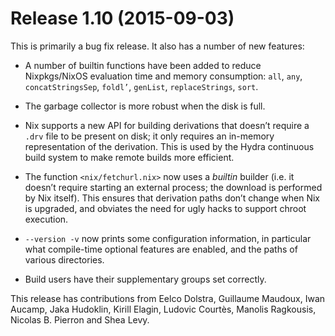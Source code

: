 # Release 1.10 (2015-09-03)

This is primarily a bug fix release. It also has a number of new
features:

  - A number of builtin functions have been added to reduce
    Nixpkgs/NixOS evaluation time and memory consumption: `all`, `any`,
    `concatStringsSep`, `foldl’`, `genList`, `replaceStrings`, `sort`.

  - The garbage collector is more robust when the disk is full.

  - Nix supports a new API for building derivations that doesn’t require
    a `.drv` file to be present on disk; it only requires an in-memory
    representation of the derivation. This is used by the Hydra
    continuous build system to make remote builds more efficient.

  - The function `<nix/fetchurl.nix>` now uses a *builtin* builder (i.e.
    it doesn’t require starting an external process; the download is
    performed by Nix itself). This ensures that derivation paths don’t
    change when Nix is upgraded, and obviates the need for ugly hacks to
    support chroot execution.

  - `--version -v` now prints some configuration information, in
    particular what compile-time optional features are enabled, and the
    paths of various directories.

  - Build users have their supplementary groups set correctly.

This release has contributions from Eelco Dolstra, Guillaume Maudoux,
Iwan Aucamp, Jaka Hudoklin, Kirill Elagin, Ludovic Courtès, Manolis
Ragkousis, Nicolas B. Pierron and Shea Levy.

